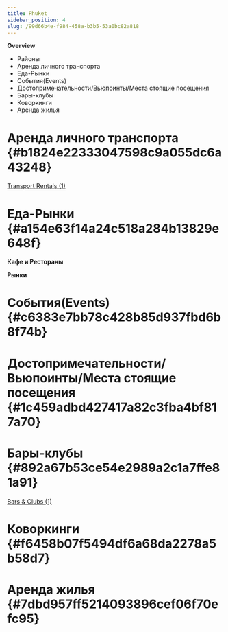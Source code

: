 ```yaml
---
title: Phuket
sidebar_position: 4
slug: /99d66b4e-f984-458a-b3b5-53a0bc82a818
---
```




**Overview**

- Районы
- Аренда личного транспорта
- Еда-Рынки
- События(Events)
- Достопримечательности/Вьюпоинты/Места стоящие посещения
- Бары-клубы
- Коворкинги
- Аренда жилья

# Аренда личного транспорта {#b1824e22333047598c9a055dc6a43248}


[Transport Rentals (1)](9f370f43-e774-4eee-b8cc-f700d8e1624e)


# Еда-Рынки {#a154e63f14a24c518a284b13829e648f}


**Кафе и Рестораны**


**Рынки**


# События(Events) {#c6383e7bb78c428b85d937fbd6b8f74b}


# Достопримечательности/Вьюпоинты/Места стоящие посещения {#1c459adbd427417a82c3fba4bf817a70}


# Бары-клубы {#892a67b53ce54e2989a2c1a7ffe81a91}


[Bars & Clubs (1)](4d473a5a-4590-467b-b443-f6f84fb16898)


# Коворкинги {#f6458b07f5494df6a68da2278a5b58d7}


# Аренда жилья {#7dbd957ff5214093896cef06f70efc95}

